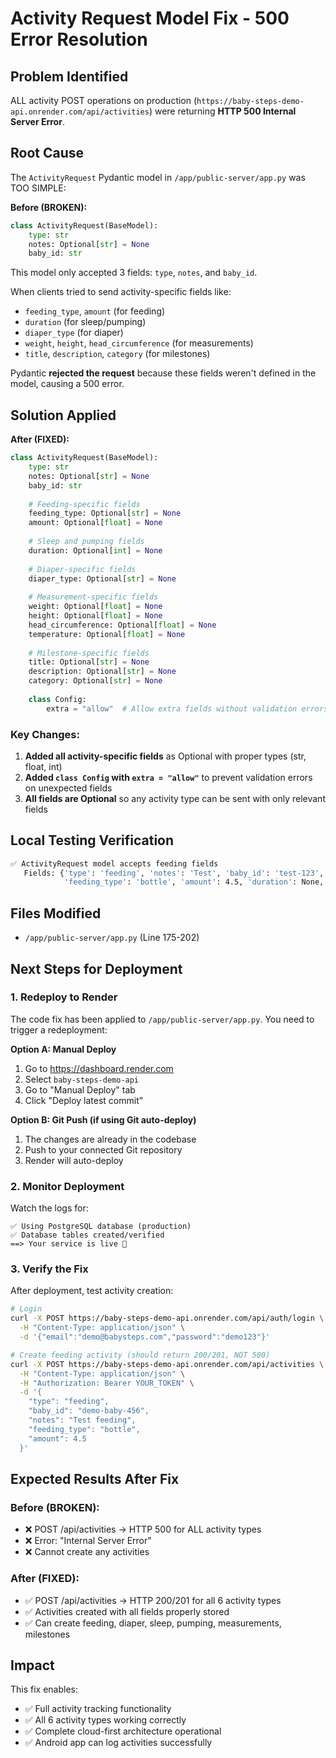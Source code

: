 # Activity Request Model Fix - 500 Error Resolution

## Problem Identified
ALL activity POST operations on production (`https://baby-steps-demo-api.onrender.com/api/activities`) were returning **HTTP 500 Internal Server Error**.

## Root Cause
The `ActivityRequest` Pydantic model in `/app/public-server/app.py` was TOO SIMPLE:

**Before (BROKEN):**
```python
class ActivityRequest(BaseModel):
    type: str
    notes: Optional[str] = None
    baby_id: str
```

This model only accepted 3 fields: `type`, `notes`, and `baby_id`.

When clients tried to send activity-specific fields like:
- `feeding_type`, `amount` (for feeding)
- `duration` (for sleep/pumping)  
- `diaper_type` (for diaper)
- `weight`, `height`, `head_circumference` (for measurements)
- `title`, `description`, `category` (for milestones)

Pydantic **rejected the request** because these fields weren't defined in the model, causing a 500 error.

## Solution Applied

**After (FIXED):**
```python
class ActivityRequest(BaseModel):
    type: str
    notes: Optional[str] = None
    baby_id: str
    
    # Feeding-specific fields
    feeding_type: Optional[str] = None
    amount: Optional[float] = None
    
    # Sleep and pumping fields
    duration: Optional[int] = None
    
    # Diaper-specific fields
    diaper_type: Optional[str] = None
    
    # Measurement-specific fields
    weight: Optional[float] = None
    height: Optional[float] = None
    head_circumference: Optional[float] = None
    temperature: Optional[float] = None
    
    # Milestone-specific fields
    title: Optional[str] = None
    description: Optional[str] = None
    category: Optional[str] = None
    
    class Config:
        extra = "allow"  # Allow extra fields without validation errors
```

### Key Changes:
1. **Added all activity-specific fields** as Optional with proper types (str, float, int)
2. **Added `class Config` with `extra = "allow"`** to prevent validation errors on unexpected fields
3. **All fields are Optional** so any activity type can be sent with only relevant fields

## Local Testing Verification
```bash
✅ ActivityRequest model accepts feeding fields
   Fields: {'type': 'feeding', 'notes': 'Test', 'baby_id': 'test-123', 
            'feeding_type': 'bottle', 'amount': 4.5, 'duration': None, ...}
```

## Files Modified
- `/app/public-server/app.py` (Line 175-202)

## Next Steps for Deployment

### 1. Redeploy to Render
The code fix has been applied to `/app/public-server/app.py`. You need to trigger a redeployment:

**Option A: Manual Deploy**
1. Go to https://dashboard.render.com
2. Select `baby-steps-demo-api`
3. Go to "Manual Deploy" tab
4. Click "Deploy latest commit"

**Option B: Git Push (if using Git auto-deploy)**
1. The changes are already in the codebase
2. Push to your connected Git repository
3. Render will auto-deploy

### 2. Monitor Deployment
Watch the logs for:
```
✅ Using PostgreSQL database (production)
✅ Database tables created/verified
==> Your service is live 🎉
```

### 3. Verify the Fix
After deployment, test activity creation:

```bash
# Login
curl -X POST https://baby-steps-demo-api.onrender.com/api/auth/login \
  -H "Content-Type: application/json" \
  -d '{"email":"demo@babysteps.com","password":"demo123"}'

# Create feeding activity (should return 200/201, NOT 500)
curl -X POST https://baby-steps-demo-api.onrender.com/api/activities \
  -H "Content-Type: application/json" \
  -H "Authorization: Bearer YOUR_TOKEN" \
  -d '{
    "type": "feeding",
    "baby_id": "demo-baby-456",
    "notes": "Test feeding",
    "feeding_type": "bottle",
    "amount": 4.5
  }'
```

## Expected Results After Fix

### Before (BROKEN):
- ❌ POST /api/activities → HTTP 500 for ALL activity types
- ❌ Error: "Internal Server Error"
- ❌ Cannot create any activities

### After (FIXED):
- ✅ POST /api/activities → HTTP 200/201 for all 6 activity types
- ✅ Activities created with all fields properly stored
- ✅ Can create feeding, diaper, sleep, pumping, measurements, milestones

## Impact
This fix enables:
- ✅ Full activity tracking functionality
- ✅ All 6 activity types working correctly
- ✅ Complete cloud-first architecture operational
- ✅ Android app can log activities successfully
